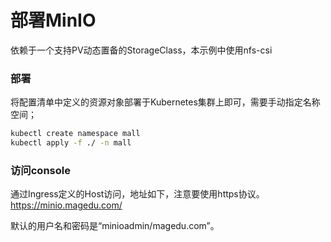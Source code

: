 # 部署MinIO

依赖于一个支持PV动态置备的StorageClass，本示例中使用nfs-csi

### 部署
将配置清单中定义的资源对象部署于Kubernetes集群上即可，需要手动指定名称空间；

```bash
kubectl create namespace mall
kubectl apply -f ./ -n mall
```

### 访问console

通过Ingress定义的Host访问，地址如下，注意要使用https协议。
https://minio.magedu.com/

默认的用户名和密码是“minioadmin/magedu.com”。
